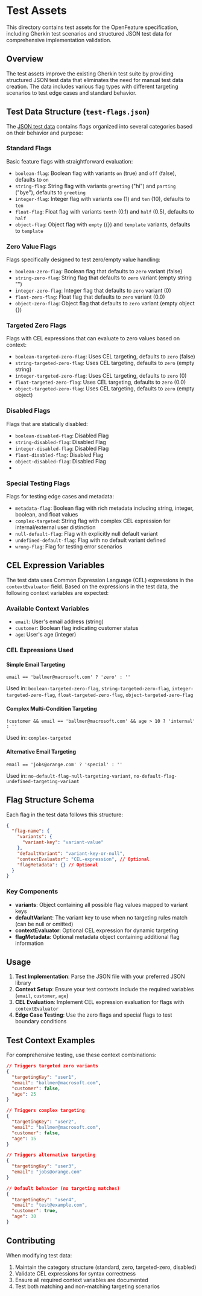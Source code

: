 # Test Assets

This directory contains test assets for the OpenFeature specification, including Gherkin test scenarios and structured JSON test data for comprehensive implementation validation.

## Overview

The test assets improve the existing Gherkin test suite by providing structured JSON test data that eliminates the need for manual test data creation. The data includes various flag types with different targeting scenarios to test edge cases and standard behavior.

## Test Data Structure (`test-flags.json`)

The [JSON test data](./test-flags.json) contains flags organized into several categories based on their behavior and purpose:

### Standard Flags
Basic feature flags with straightforward evaluation:
- `boolean-flag`: Boolean flag with variants `on` (true) and `off` (false), defaults to `on`
- `string-flag`: String flag with variants `greeting` ("hi") and `parting` ("bye"), defaults to `greeting`
- `integer-flag`: Integer flag with variants `one` (1) and `ten` (10), defaults to `ten`
- `float-flag`: Float flag with variants `tenth` (0.1) and `half` (0.5), defaults to `half`
- `object-flag`: Object flag with `empty` ({}) and `template` variants, defaults to `template`

### Zero Value Flags
Flags specifically designed to test zero/empty value handling:
- `boolean-zero-flag`: Boolean flag that defaults to `zero` variant (false)
- `string-zero-flag`: String flag that defaults to `zero` variant (empty string "")
- `integer-zero-flag`: Integer flag that defaults to `zero` variant (0)
- `float-zero-flag`: Float flag that defaults to `zero` variant (0.0)
- `object-zero-flag`: Object flag that defaults to `zero` variant (empty object {})

### Targeted Zero Flags
Flags with CEL expressions that can evaluate to zero values based on context:
- `boolean-targeted-zero-flag`: Uses CEL targeting, defaults to `zero` (false)
- `string-targeted-zero-flag`: Uses CEL targeting, defaults to `zero` (empty string)
- `integer-targeted-zero-flag`: Uses CEL targeting, defaults to `zero` (0)
- `float-targeted-zero-flag`: Uses CEL targeting, defaults to `zero` (0.0)
- `object-targeted-zero-flag`: Uses CEL targeting, defaults to `zero` (empty object)

### Disabled Flags
Flags that are statically disabled:
- `boolean-disabled-flag`: Disabled Flag
- `string-disabled-flag`: Disabled Flag
- `integer-disabled-flag`: Disabled Flag
- `float-disabled-flag`: Disabled Flag
- `object-disabled-flag`: Disabled Flag
- 
### Special Testing Flags
Flags for testing edge cases and metadata:
- `metadata-flag`: Boolean flag with rich metadata including string, integer, boolean, and float values
- `complex-targeted`: String flag with complex CEL expression for internal/external user distinction
- `null-default-flag`: Flag with explicitly null default variant
- `undefined-default-flag`: Flag with no default variant defined
- `wrong-flag`: Flag for testing error scenarios

## CEL Expression Variables

The test data uses Common Expression Language (CEL) expressions in the `contextEvaluator` field. Based on the expressions in the test data, the following context variables are expected:

### Available Context Variables
- `email`: User's email address (string)
- `customer`: Boolean flag indicating customer status
- `age`: User's age (integer)

### CEL Expressions Used

#### Simple Email Targeting
```cel
email == 'ballmer@macrosoft.com' ? 'zero' : ''
```
Used in: `boolean-targeted-zero-flag`, `string-targeted-zero-flag`, `integer-targeted-zero-flag`, `float-targeted-zero-flag`, `object-targeted-zero-flag`

#### Complex Multi-Condition Targeting
```cel
!customer && email == 'ballmer@macrosoft.com' && age > 10 ? 'internal' : ''
```
Used in: `complex-targeted`

#### Alternative Email Targeting
```cel
email == 'jobs@orange.com' ? 'special' : ''
```
Used in: `no-default-flag-null-targeting-variant`, `no-default-flag-undefined-targeting-variant`

## Flag Structure Schema

Each flag in the test data follows this structure:

```json
{
  "flag-name": {
    "variants": {
      "variant-key": "variant-value"
    },
    "defaultVariant": "variant-key-or-null",
    "contextEvaluator": "CEL-expression", // Optional
    "flagMetadata": {} // Optional
  }
}
```

### Key Components
- **variants**: Object containing all possible flag values mapped to variant keys
- **defaultVariant**: The variant key to use when no targeting rules match (can be null or omitted)
- **contextEvaluator**: Optional CEL expression for dynamic targeting
- **flagMetadata**: Optional metadata object containing additional flag information

## Usage

1. **Test Implementation**: Parse the JSON file with your preferred JSON library
2. **Context Setup**: Ensure your test contexts include the required variables (`email`, `customer`, `age`)
3. **CEL Evaluation**: Implement CEL expression evaluation for flags with `contextEvaluator`
4. **Edge Case Testing**: Use the zero flags and special flags to test boundary conditions

## Test Context Examples

For comprehensive testing, use these context combinations:

```json
// Triggers targeted zero variants
{
  "targetingKey": "user1",
  "email": "ballmer@macrosoft.com",
  "customer": false,
  "age": 25
}

// Triggers complex targeting
{
  "targetingKey": "user2",
  "email": "ballmer@macrosoft.com",
  "customer": false,
  "age": 15
}

// Triggers alternative targeting
{
  "targetingKey": "user3",
  "email": "jobs@orange.com"
}

// Default behavior (no targeting matches)
{
  "targetingKey": "user4",
  "email": "test@example.com",
  "customer": true,
  "age": 30
}
```

## Contributing

When modifying test data:
1. Maintain the category structure (standard, zero, targeted-zero, disabled)
2. Validate CEL expressions for syntax correctness
3. Ensure all required context variables are documented
4. Test both matching and non-matching targeting scenarios
